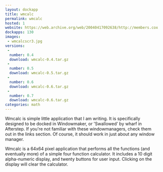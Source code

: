 ```yaml
---
layout: dockapp
title: wmcalc
permalink: wmcalc
hosted: 1
website: https://web.archive.org/web/20040417092638/http://members.cox.net/ehf_dockapps/
dockapps: 130
images:
 - wmcalcscr3.jpg
versions:
 -
  number: 0.4
  download: wmcalc-0.4.tar.gz
 -
  number: 0.5
  download: wmcalc-0.5.tar.gz
 -
  number: 0.6
  download: wmcalc-0.6.tar.gz
 -
  number: 0.7
  download: wmcalc-0.6.tar.gz
categories: math
---
```

Wmcalc is simple little application that I am writing. It is specifically designed to be docked in Windowmaker, or 'Swallowed' by wharf in Afterstep. If
you're not familiar with these windowmanagers, check them out in the links section. Of course, it should work in just about any window manager.

Wmcalc is a 64x64 pixel application that performs all the functions (and eventually more) of a simple four function calculator. It includes a 10 digit
alpha-numeric display, and twenty buttons for user input. Clicking on the display will clear the calculator.
